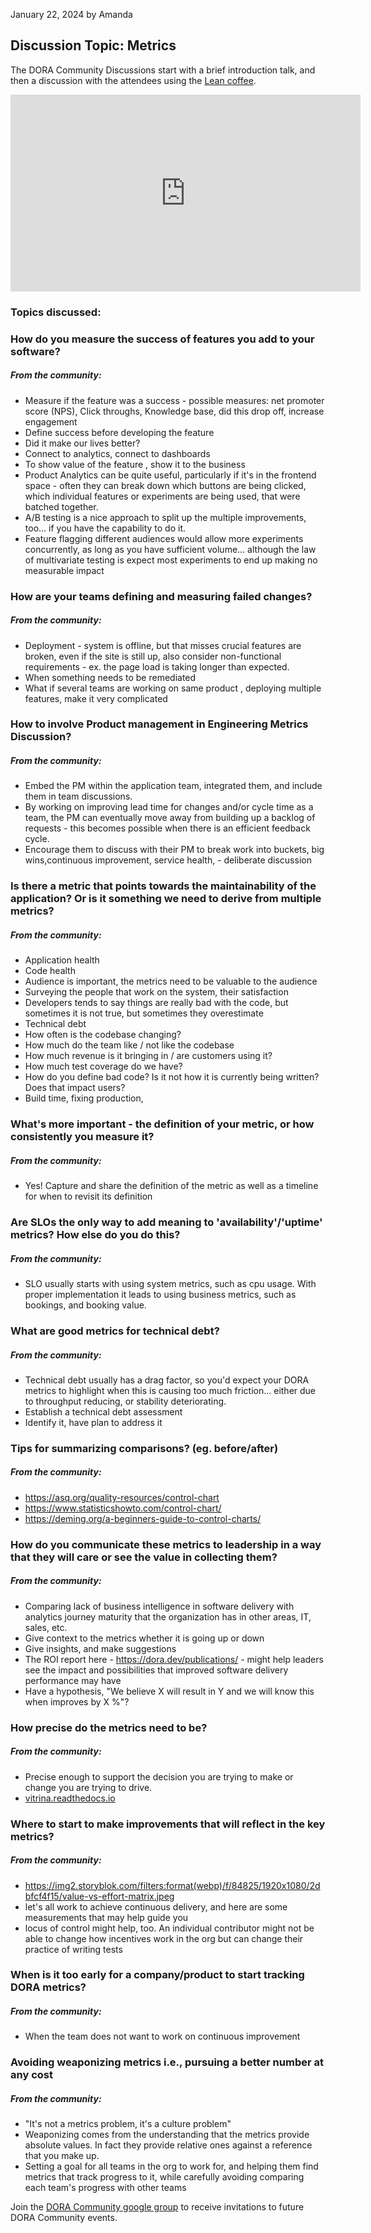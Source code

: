 January 22, 2024 by Amanda

## Discussion Topic: Metrics

The DORA Community Discussions start with a brief introduction talk, and then a discussion with the attendees using the <a href="https://leancoffee.org/" target="_blank">Lean coffee</a>.

<iframe width="560" height="315" src="https://www.youtube.com/embed/3lDNZz_WaBw" frameborder="0" allow="autoplay; encrypted-media" allowfullscreen > </iframe>

### Topics discussed:

### **How do you measure the success of features you add to your software?**

##### From the community:

- Measure if the feature was a success - possible measures: net promoter score (NPS), Click throughs, Knowledge base, did this drop off, increase engagement
- Define success before developing the feature
- Did it make our lives better?
- Connect to analytics, connect to dashboards
- To show value of the feature , show it to the business
- Product Analytics can be quite useful, particularly if it's in the frontend space - often they can break down which buttons are being clicked, which individual features or experiments are being used, that were batched together.
- A/B testing is a nice approach to split up the multiple improvements, too... if you have the capability to do it.
- Feature flagging different audiences would allow more experiments concurrently, as long as you have sufficient volume... although the law of multivariate testing is expect most experiments to end up making no measurable impact

### **How are your teams defining and measuring failed changes?**

##### From the community:

- Deployment - system is offline, but that misses crucial features are broken, even if the site is still up, also consider non-functional requirements - ex. the page load is taking longer than expected.
- When something needs to be remediated
- What if several teams are working on same product , deploying multiple features, make it very complicated

### **How to involve Product management in Engineering Metrics Discussion?**

##### From the community:

- Embed the PM within the application team, integrated them, and include them in team discussions.
- By working on improving lead time for changes and/or cycle time as a team, the PM can eventually move away from building up a backlog of requests - this becomes possible when there is an efficient feedback cycle.
- Encourage them to discuss with their PM to break work into buckets, big wins,continuous improvement, service health, - deliberate discussion

### **Is there a metric that points towards the maintainability of the application? Or is it something we need to derive from multiple metrics?**

##### From the community:

- Application health
- Code health
- Audience is important, the metrics need to be valuable to the audience
- Surveying the people that work on the system, their satisfaction
- Developers tends to say things are really bad with the code, but sometimes it is not true, but sometimes they overestimate
- Technical debt
- How often is the codebase changing?
- How much do the team like / not like the codebase
- How much revenue is it bringing in / are customers using it?
- How much test coverage do we have?
- How do you define bad code? Is it not how it is currently being written? Does that impact users?
- Build time, fixing production,

### **What's more important - the definition of your metric, or how consistently you measure it?**

##### From the community:

- Yes! Capture and share the definition of the metric as well as a timeline for when to revisit its definition

### **Are SLOs the only way to add meaning to 'availability'/'uptime' metrics? How else do you do this?**

##### From the community:

- SLO usually starts with using system metrics, such as cpu usage. With proper implementation it leads to using business metrics, such as bookings, and booking value.

### **What are good metrics for technical debt?**

##### From the community:

- Technical debt usually has a drag factor, so you'd expect your DORA metrics to highlight when this is causing too much friction... either due to throughput reducing, or stability deteriorating.
- Establish a technical debt assessment
- Identify it, have plan to address it

### **Tips for summarizing comparisons? (eg. before/after)**

##### From the community:

- <a href="https://asq.org/quality-resources/control-chart" target="_blank">https://asq.org/quality-resources/control-chart</a>
- <a href="https://www.statisticshowto.com/control-chart/" target="_blank">https://www.statisticshowto.com/control-chart/</a>
- <a href="https://deming.org/a-beginners-guide-to-control-charts/" target="_blank">https://deming.org/a-beginners-guide-to-control-charts/</a>

### **How do you communicate these metrics to leadership in a way that they will care or see the value in collecting them?**

##### From the community:

- Comparing lack of business intelligence in software delivery with analytics journey maturity that the organization has in other areas, IT, sales, etc.
- Give context to the metrics whether it is going up or down
- Give insights, and make suggestions
- The ROI report here - <a href="https://dora.dev/publications/" target="_blank">https://dora.dev/publications/</a> - might help leaders see the impact and possibilities that improved software delivery performance may have
- Have a hypothesis, "We believe X will result in Y and we will know this when <insert metric> improves by X %"?

### **How precise do the metrics need to be?**

##### From the community:

- Precise enough to support the decision you are trying to make or change you are trying to drive.
- <a href="http://vitrina.readthedocs.io/" target="_blank">vitrina.readthedocs.io</a>

### **Where to start to make improvements that will reflect in the key metrics?**

##### From the community:

- <a href="https://img2.storyblok.com/filters:format(webp)/f/84825/1920x1080/2dbfcf4f15/value-vs-effort-matrix.jpeg" target="_blank">https://img2.storyblok.com/filters:format(webp)/f/84825/1920x1080/2dbfcf4f15/value-vs-effort-matrix.jpeg</a>
- let's all work to achieve continuous delivery, and here are some measurements that may help guide you
- locus of control might help, too. An individual contributor might not be able to change how incentives work in the org but can change their practice of writing tests

### **When is it too early for a company/product to start tracking DORA metrics?**

##### From the community:

- When the team does not want to work on continuous improvement

### **Avoiding weaponizing metrics i.e., pursuing a better number at any cost**

##### From the community:

- "It's not a metrics problem, it's a culture problem"
- Weaponizing comes from the understanding that the metrics provide absolute values. In fact they provide relative ones against a reference that you make up.
- Setting a goal for all teams in the org to work for, and helping them find metrics that track progress to it, while carefully avoiding comparing each team's progress with other teams

Join the <a href="https://groups.google.com/g/dora-community" target="_blank">DORA Community google group</a> to receive invitations to future DORA Community events.
